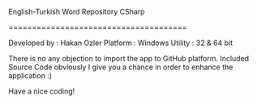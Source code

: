 English-Turkish Word Repository CSharp

======================================

Developed by : Hakan Ozler
Platform : Windows
Utility : 32 & 64 bit

There is no any objection to import the app to GitHub platform.
Included Source Code obviously I give you a chance in order to enhance the application :) 

Have a nice coding!
